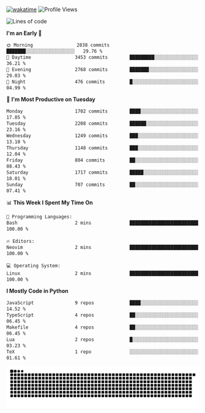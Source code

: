 [![wakatime](https://wakatime.com/badge/user/b920b284-3cde-4cd4-b72e-f7f22d050b16.svg)](https://wakatime.com/@b920b284-3cde-4cd4-b72e-f7f22d050b16)
![Profile Views](http://img.shields.io/badge/Profile%20Views-4586-blue)
<!--START_SECTION:waka-->
![Lines of code](https://img.shields.io/badge/From%20Hello%20World%20I%27ve%20Written-7.3%20million%20lines%20of%20code-blue)

**I'm an Early 🐤** 

```text
🌞 Morning                2838 commits        ███████░░░░░░░░░░░░░░░░░░   29.76 % 
🌆 Daytime                3453 commits        █████████░░░░░░░░░░░░░░░░   36.21 % 
🌃 Evening                2768 commits        ███████░░░░░░░░░░░░░░░░░░   29.03 % 
🌙 Night                  476 commits         █░░░░░░░░░░░░░░░░░░░░░░░░   04.99 % 
```
📅 **I'm Most Productive on Tuesday** 

```text
Monday                   1702 commits        ████░░░░░░░░░░░░░░░░░░░░░   17.85 % 
Tuesday                  2208 commits        ██████░░░░░░░░░░░░░░░░░░░   23.16 % 
Wednesday                1249 commits        ███░░░░░░░░░░░░░░░░░░░░░░   13.10 % 
Thursday                 1148 commits        ███░░░░░░░░░░░░░░░░░░░░░░   12.04 % 
Friday                   804 commits         ██░░░░░░░░░░░░░░░░░░░░░░░   08.43 % 
Saturday                 1717 commits        █████░░░░░░░░░░░░░░░░░░░░   18.01 % 
Sunday                   707 commits         ██░░░░░░░░░░░░░░░░░░░░░░░   07.41 % 
```


📊 **This Week I Spent My Time On** 

```text
💬 Programming Languages: 
Bash                     2 mins              █████████████████████████   100.00 % 

🔥 Editors: 
Neovim                   2 mins              █████████████████████████   100.00 % 

💻 Operating System: 
Linux                    2 mins              █████████████████████████   100.00 % 
```

**I Mostly Code in Python** 

```text
JavaScript               9 repos             ████░░░░░░░░░░░░░░░░░░░░░   14.52 % 
TypeScript               4 repos             ██░░░░░░░░░░░░░░░░░░░░░░░   06.45 % 
Makefile                 4 repos             ██░░░░░░░░░░░░░░░░░░░░░░░   06.45 % 
Lua                      2 repos             █░░░░░░░░░░░░░░░░░░░░░░░░   03.23 % 
TeX                      1 repo              ░░░░░░░░░░░░░░░░░░░░░░░░░   01.61 % 
```




<!--END_SECTION:waka-->
![Snake animation](https://raw.githubusercontent.com/timmypidashev/timmypidashev/main/commits.svg)
